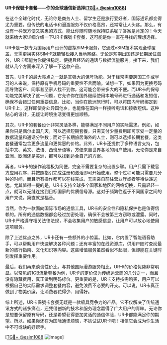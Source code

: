 **UR卡保號卡套餐——你的全球通信新选择[[TG💪+ @esim1088](https://t.me/s/esim1088)]**

在这个全球化时代，无论你是商务人士、留学生还是旅行爱好者，国际通讯都变得尤为重要。但传统的电话卡和漫游服务不仅价格高昂，还常常让人头疼。那么，有没有一种既方便又实惠的方式，能让你随时随地保持联系呢？答案是肯定的！今天就来给大家详细介绍一下UR卡保號卡套餐，这可能是你一直在寻找的理想选择。

UR卡是一款专为国际用户设计的虚拟SIM卡服务，它通过eSIM技术实现全球覆盖，无需更换实体SIM卡就能轻松接入当地网络。无论是短期出国还是长期居住海外，UR卡都能为你提供稳定、便捷且经济的通话与数据流量服务。接下来，我们就从几个方面来深入了解一下这款产品。

首先，UR卡的最大亮点之一就是其强大的保号功能。对于经常需要跨国工作或学习的人来说，保持原有手机号码的重要性不言而喻。试想一下，如果因为更换号码而导致客户、同事甚至家人找不到你，这可能会带来多大的不便。而UR卡的保号功能完美解决了这一问题，它允许你在国外继续使用本地号码进行通话和发短信，确保不会错过任何重要信息。比如，当你在欧洲旅行时，可以将国内号码绑定到UR卡上，这样即使身处异国他乡，也能像在国内一样接听电话和接收短信。这种贴心的设计，无疑让跨境生活变得更加顺畅。

其次，UR卡的套餐设计非常灵活多样，能够满足不同用户的实际需求。例如，如果你只是偶尔出国几天，可以选择短期套餐，只需支付少量费用即可享受一定量的数据流量和通话分钟数；而对于长期旅居海外的人士，则可以选择长期套餐，这类套餐通常包含更多流量和更优惠的价格。此外，UR卡还提供了多种语言支持，包括中文、英文、法语、西班牙语等，方便来自世界各地的用户使用。无论你是来自亚洲、欧洲还是美洲，都可以找到适合自己的方案。

再者，UR卡的操作流程极为简便，完全不需要复杂的设置步骤。用户只需下载官方应用程序，并按照指引完成注册和激活即可开始使用。整个过程可能只需要几分钟的时间，而且所有操作都可以在线完成，无需亲自前往营业厅或者等待快递送达。尤其值得一提的是，UR卡支持全球多个国家和地区的网络切换，只需轻轻一点，就可以无缝连接到目标国家的优质信号源。这对于频繁往返于不同国家之间的用户来说，简直就是福音。

当然，作为一款面向国际市场的通信工具，UR卡的安全性和隐私保护也是值得信赖的。所有的通信数据都会经过加密处理，确保不会被第三方窃取或泄露。同时，UR卡严格遵守相关法律法规，不会收集用户的敏感信息，让用户可以放心地使用这项服务。

除了上述优点之外，UR卡还有一些额外的小惊喜。比如，它内置了智能语音助手，可以帮助用户快速解决各种问题；还有丰富的在线资源库，供用户随时查阅最新的旅行指南、文化知识等内容。这些增值服务虽然看似不起眼，但却能在关键时刻发挥重要作用。

最后，我们再来谈谈性价比。与其他国际漫游服务相比，UR卡的价格优势非常明显。以常见的1GB流量套餐为例，UR卡的定价仅为传统运营商的几分之一，而且没有隐藏费用，真正做到明码标价。更重要的是，UR卡支持按需购买，用户可以根据自己的实际需求调整套餐内容，避免浪费不必要的开支。可以说，UR卡真正做到了物美价廉，让消费者花得少、用得好。

综上所述，UR卡保號卡套餐无疑是一款极具竞争力的产品。它不仅解决了传统通讯方式的诸多痛点，还凭借创新的技术和服务理念赢得了广大用户的青睐。无论你是想要保留原有号码，还是希望获得更加灵活的通信体验，UR卡都能满足你的期望。所以，如果你还在为国际通讯烦恼，不妨试试UR卡吧！相信它会成为你生活中不可或缺的好帮手。

[[TG💪+ @esim1088](https://t.me/s/esim1088) ![Image](https://i.postimg.cc/4NQfJmqS/Snipaste-2025-05-13-00-14-12.png)]